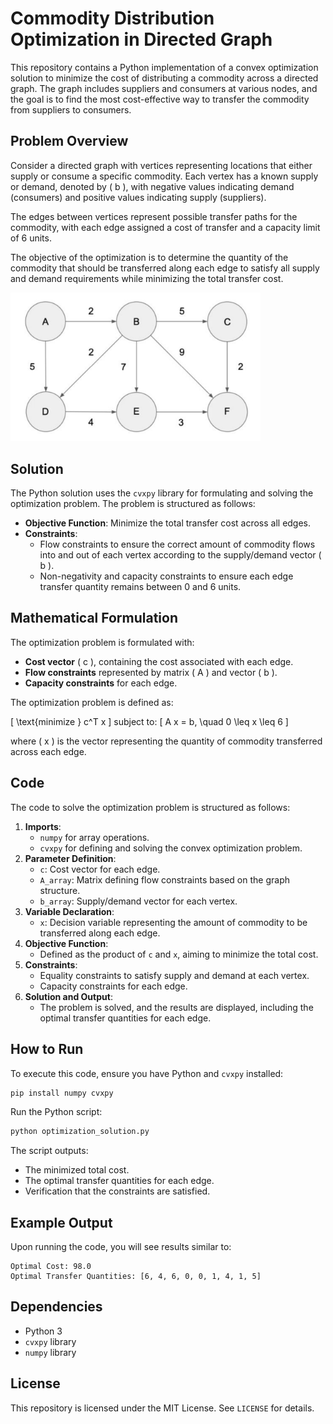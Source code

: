 # Commodity Distribution Optimization in Directed Graph

This repository contains a Python implementation of a convex optimization solution to minimize the cost of distributing a commodity across a directed graph. The graph includes suppliers and consumers at various nodes, and the goal is to find the most cost-effective way to transfer the commodity from suppliers to consumers.

## Problem Overview

Consider a directed graph with vertices representing locations that either supply or consume a specific commodity. Each vertex has a known supply or demand, denoted by \( b \), with negative values indicating demand (consumers) and positive values indicating supply (suppliers). 

The edges between vertices represent possible transfer paths for the commodity, with each edge assigned a cost of transfer and a capacity limit of 6 units.

The objective of the optimization is to determine the quantity of the commodity that should be transferred along each edge to satisfy all supply and demand requirements while minimizing the total transfer cost.

<img src="graph image.png" alt="graph image" width="400"/>


## Solution

The Python solution uses the `cvxpy` library for formulating and solving the optimization problem. The problem is structured as follows:

- **Objective Function**: Minimize the total transfer cost across all edges.
- **Constraints**:
  - Flow constraints to ensure the correct amount of commodity flows into and out of each vertex according to the supply/demand vector \( b \).
  - Non-negativity and capacity constraints to ensure each edge transfer quantity remains between 0 and 6 units.

## Mathematical Formulation

The optimization problem is formulated with:

- **Cost vector** \( c \), containing the cost associated with each edge.
- **Flow constraints** represented by matrix \( A \) and vector \( b \).
- **Capacity constraints** for each edge.

The optimization problem is defined as:

\[
\text{minimize } c^T x
\]
subject to:
\[
A x = b, \quad 0 \leq x \leq 6
\]

where \( x \) is the vector representing the quantity of commodity transferred across each edge.

## Code

The code to solve the optimization problem is structured as follows:

1. **Imports**:
   - `numpy` for array operations.
   - `cvxpy` for defining and solving the convex optimization problem.
2. **Parameter Definition**:
   - `c`: Cost vector for each edge.
   - `A_array`: Matrix defining flow constraints based on the graph structure.
   - `b_array`: Supply/demand vector for each vertex.
3. **Variable Declaration**:
   - `x`: Decision variable representing the amount of commodity to be transferred along each edge.
4. **Objective Function**:
   - Defined as the product of `c` and `x`, aiming to minimize the total cost.
5. **Constraints**:
   - Equality constraints to satisfy supply and demand at each vertex.
   - Capacity constraints for each edge.
6. **Solution and Output**:
   - The problem is solved, and the results are displayed, including the optimal transfer quantities for each edge.

## How to Run

To execute this code, ensure you have Python and `cvxpy` installed:

```bash
pip install numpy cvxpy
```

Run the Python script:

```bash
python optimization_solution.py
```

The script outputs:
- The minimized total cost.
- The optimal transfer quantities for each edge.
- Verification that the constraints are satisfied.

## Example Output

Upon running the code, you will see results similar to:

```
Optimal Cost: 98.0
Optimal Transfer Quantities: [6, 4, 6, 0, 0, 1, 4, 1, 5]
```

## Dependencies

- Python 3
- `cvxpy` library
- `numpy` library

## License

This repository is licensed under the MIT License. See `LICENSE` for details.
